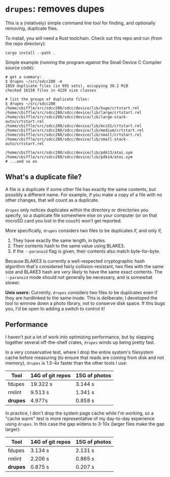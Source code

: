 # `drupes`: removes dupes

This is a (relatively) simple command line tool for finding, and optionally
removing, duplicate files.

To install, you will need a Rust toolchain. Check out this repo and run (from
the repo directory):

```
cargo install --path .
```

Simple example (running the program against the Small Device C Compiler source
code):

```
# get a summary:
$ drupes ~/src/sdcc280 -m
1859 duplicate files (in 995 sets), occupying 30.2 MiB
checked 16150 files in 4220 size classes

# list the groups of duplicate files:
$ drupes ~/src/sdcc280
/home/cbiffle/src/sdcc280/sdcc/device/lib/huge/crtstart.rel
/home/cbiffle/src/sdcc280/sdcc/device/lib/large/crtstart.rel
/home/cbiffle/src/sdcc280/sdcc/device/lib/large-stack-auto/crtstart.rel
/home/cbiffle/src/sdcc280/sdcc/device/lib/mcs51/crtstart.rel
/home/cbiffle/src/sdcc280/sdcc/device/lib/medium/crtstart.rel
/home/cbiffle/src/sdcc280/sdcc/device/lib/small/crtstart.rel
/home/cbiffle/src/sdcc280/sdcc/device/lib/small-stack-auto/crtstart.rel

/home/cbiffle/src/sdcc280/sdcc/device/lib/pdk13/atoi.sym
/home/cbiffle/src/sdcc280/sdcc/device/lib/pdk14/atoi.sym
# ...and so on
```

## What's a duplicate file?

A file is a duplicate if some other file has exactly the same contents, but
possibly a different name. For example, if you make a copy of a file with no
other changes, that will count as a duplicate.

`drupes` only notices duplicates within the directory or directories you
specify, so a duplicate file somewhere else on your computer (or on that microSD
card you lost in the couch) won't get reported.

More specifically, `drupes` considers two files to be duplicates if, and only
if,

1. They have exactly the same length, in bytes.
2. Their contents hash to the same value using BLAKE3.
3. If the `--paranoid` flag is given, their contents also match byte-for-byte.

Because BLAKE3 is currently a well-respected cryptographic hash algorithm that's
considered fairly collision-resistant, two files with the same size and BLAKE3
hash are _very likely_ to have the same exact contents. The `--paranoid` mode
should not generally be necessary, and is somewhat slower.

**Unix users:** Currently, `drupes` considers two files to be duplicates even if
they are hardlinked to the same inode. This is deliberate; I developed the tool
to winnow down a photo library, not to conserve disk space. If this bugs you,
I'd be open to adding a switch to control it!


## Performance

I haven't put a lot of work into optimizing performance, but by slapping
together several off-the-shelf crates, `drupes` winds up being pretty fast.

In a very conservative test, where I drop the entire system's filesystem cache
before measuring (to ensure that reads are coming from disk and not memory),
`drupes` is 1.5-4x faster than the other tools I use:

| Tool | 14G of git repos | 15G of photos |
| ---- | ------------------ | --------------- |
| fdupes | 19.322 s | 3.144 s |
| rmlint | 9.513 s | 1.341 s |
| **drupes** | 4.977s | 0.858 s |

In practice, I don't drop the system page cache while I'm working, so a "cache
warm" test is more representative of my day-to-day experience using `drupes`. In
this case the gap widens to 3-10x (larger files make the gap larger):

| Tool | 14G of git repos | 15G of photos |
| ---- | ------------------ | --------------- |
| fdupes | 3.134 s | 2.131 s |
| rmlint | 2.206 s | 0.865 s |
| **drupes** | 0.875 s | 0.207 s |
